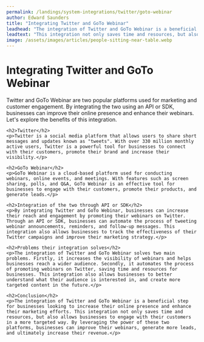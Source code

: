 ```yaml
---
permalink: /landings/system-integrations/twitter/goto-webinar
author: Edward Saunders
title: "Integrating Twitter and GoTo Webinar"
leadhead: "The integration of Twitter and GoTo Webinar is a beneficial step for businesses looking to increase their online presence and enhance their marketing efforts"
leadtext: "This integration not only saves time and resources, but also allows businesses to engage with their customers in a more targeted way. By leveraging the power of these two platforms, businesses can improve their webinars, generate more leads, and ultimately increase their revenue."
image: /assets/images/articles/people-sitting-near-table.webp
---
```

<div class="arttext">	<h1>Integrating Twitter and GoTo Webinar</h1>
	<p>Twitter and GoTo Webinar are two popular platforms used for marketing and customer engagement. By integrating the two using an API or SDK, businesses can improve their online presence and enhance their webinars. Let's explore the benefits of this integration.</p>

	<h2>Twitter</h2>
	<p>Twitter is a social media platform that allows users to share short messages and updates known as "tweets". With over 330 million monthly active users, Twitter is a powerful tool for businesses to connect with their customers, promote their brand and increase their visibility.</p>

	<h2>GoTo Webinar</h2>
	<p>GoTo Webinar is a cloud-based platform used for conducting webinars, online events, and meetings. With features such as screen sharing, polls, and Q&A, GoTo Webinar is an effective tool for businesses to engage with their customers, promote their products, and generate leads.</p>

	<h2>Integration of the two through API or SDK</h2>
	<p>By integrating Twitter and GoTo Webinar, businesses can increase their reach and engagement by promoting their webinars on Twitter. Through an API or SDK, businesses can automate the process of tweeting webinar announcements, reminders, and follow-up messages. This integration also allows businesses to track the effectiveness of their Twitter campaigns and improve their marketing strategy.</p>

	<h2>Problems their integration solves</h2>
	<p>The integration of Twitter and GoTo Webinar solves two main problems. Firstly, it increases the visibility of webinars and helps businesses reach a wider audience. Secondly, it automates the process of promoting webinars on Twitter, saving time and resources for businesses. This integration also allows businesses to better understand what their audience is interested in, and create more targeted content in the future.</p>

	<h2>Conclusion</h2>
	<p>The integration of Twitter and GoTo Webinar is a beneficial step for businesses looking to increase their online presence and enhance their marketing efforts. This integration not only saves time and resources, but also allows businesses to engage with their customers in a more targeted way. By leveraging the power of these two platforms, businesses can improve their webinars, generate more leads, and ultimately increase their revenue.</p>
</div>